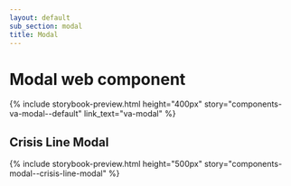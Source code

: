```yaml
---
layout: default
sub_section: modal
title: Modal
---
```


# Modal web component

{% include storybook-preview.html height="400px" story="components-va-modal--default" link_text="va-modal" %}

## Crisis Line Modal

{% include storybook-preview.html height="500px" story="components-modal--crisis-line-modal" %}
